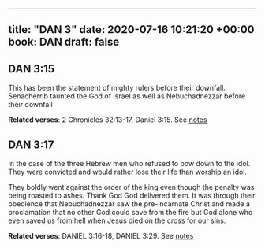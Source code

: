 
---
title: "DAN 3"
date: 2020-07-16 10:21:20 +00:00
book: DAN
draft: false
---

## DAN 3:15

This has been the statement of mighty rulers before their downfall. Senacherrib taunted the God of Israel as well as Nebuchadnezzar before their downfall

**Related verses**: 2 Chronicles 32:13-17, Daniel 3:15. See [notes](https://my.bible.com/notes/3474887589155823939)


## DAN 3:17

In the case of the three Hebrew men who refused to bow down to the idol. They were convicted and would rather lose their life than worship an idol.

They boldly went against the order of the king even though the penalty was being roasted to ashes. Thank God God delivered them. It was through their obedience that Nebuchadnezzar saw the pre-incarnate Christ and made a proclamation that no other God could save from the fire but God alone who even saved us from hell when Jesus died on the cross for our sins.

**Related verses**: DANIEL 3:16-18, DANIEL 3:29. See [notes](https://my.bible.com/notes/2794772332664315998)

